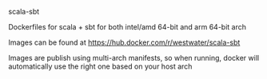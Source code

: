scala-sbt

Dockerfiles for scala + sbt for both intel/amd 64-bit and arm 64-bit arch

Images can be found at https://hub.docker.com/r/westwater/scala-sbt

Images are publish using multi-arch manifests, so when running, docker will automatically use the right one based on your host arch
